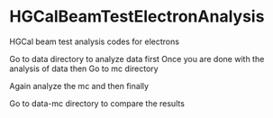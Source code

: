 # HGCalBeamTestElectronAnalysis
HGCal beam test analysis codes for electrons

Go to data directory to analyze data first
Once you are done with the analysis of data then 
Go to mc directory

Again analyze the mc and then finally

Go to data-mc directory to compare the results
